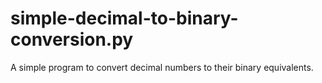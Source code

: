 # simple-decimal-to-binary-conversion.py
A simple program to convert decimal numbers to their binary equivalents.
